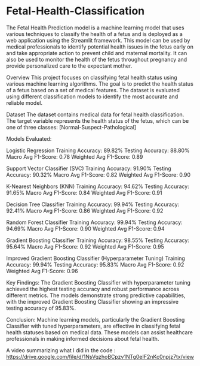 # Fetal-Health-Classification

The Fetal Health Prediction model is a machine learning model that uses various techniques to classify the health of a fetus and is deployed as a web application using the Streamlit framework. This model can be used by medical professionals to identify potential health issues in the fetus early on and take appropriate action to prevent child and maternal mortality. It can also be used to monitor the health of the fetus throughout pregnancy and provide personalized care to the expectant mother.   

Overview
This project focuses on classifying fetal health status using various machine learning algorithms. The goal is to predict the health status of a fetus based on a set of medical features. The dataset is evaluated using different classification models to identify the most accurate and reliable model.

Dataset
The dataset contains medical data for fetal health classification. The target variable represents the health status of the fetus, which can be one of three classes:
[Normal-Suspect-Pathological]

Models Evaluated:

Logistic Regression
Training Accuracy: 89.82%
Testing Accuracy: 88.80%
Macro Avg F1-Score: 0.78
Weighted Avg F1-Score: 0.89

Support Vector Classifier (SVC)
Training Accuracy: 91.90%
Testing Accuracy: 90.32%
Macro Avg F1-Score: 0.82
Weighted Avg F1-Score: 0.90

K-Nearest Neighbors (KNN)
Training Accuracy: 94.62%
Testing Accuracy: 91.65%
Macro Avg F1-Score: 0.84
Weighted Avg F1-Score: 0.91

Decision Tree Classifier
Training Accuracy: 99.94%
Testing Accuracy: 92.41%
Macro Avg F1-Score: 0.86
Weighted Avg F1-Score: 0.92

Random Forest Classifier
Training Accuracy: 99.94%
Testing Accuracy: 94.69%
Macro Avg F1-Score: 0.90
Weighted Avg F1-Score: 0.94

Gradient Boosting Classifier
Training Accuracy: 98.55%
Testing Accuracy: 95.64%
Macro Avg F1-Score: 0.92
Weighted Avg F1-Score: 0.95

Improved Gradient Boosting Classifier (Hyperparameter Tuning)
Training Accuracy: 99.94%
Testing Accuracy: 95.83%
Macro Avg F1-Score: 0.92
Weighted Avg F1-Score: 0.96

Key Findings: 
The Gradient Boosting Classifier with hyperparameter tuning achieved the highest testing accuracy and robust performance across different metrics.
The models demonstrate strong predictive capabilities, with the improved Gradient Boosting Classifier showing an impressive testing accuracy of 95.83%.

Conclusion: 
Machine learning models, particularly the Gradient Boosting Classifier with tuned hyperparameters, are effective in classifying fetal health statuses based on medical data. These models can assist healthcare professionals in making informed decisions about fetal health.

A video summarizing what I did in the code : https://drive.google.com/file/d/1NsVqzhoBCpzv1NTg0eIF2nKc0npjz7tx/view
